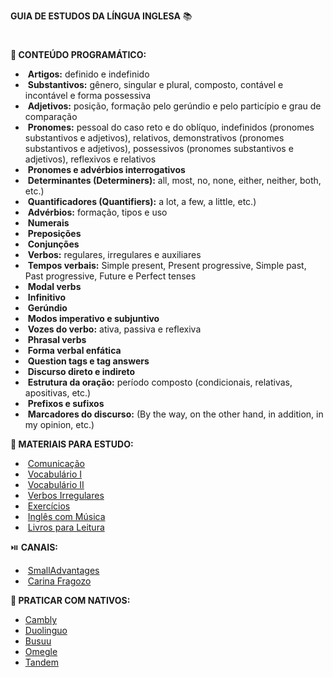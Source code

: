 **GUIA DE ESTUDOS DA LÍNGUA INGLESA** :books:
#


**:calendar: CONTEÚDO PROGRAMÁTICO:**

- ​	**Artigos:** definido e indefinido
- ​	**Substantivos:** gênero, singular e plural, composto, contável e incontável e forma possessiva
- ​	**Adjetivos:** posição, formação pelo gerúndio e pelo particípio e grau de comparação
- ​	**Pronomes:** pessoal do caso reto e do oblíquo, indefinidos (pronomes substantivos e adjetivos), relativos, demonstrativos (pronomes substantivos e adjetivos), possessivos (pronomes substantivos e adjetivos), reflexivos e relativos
- ​	**Pronomes e advérbios interrogativos**
- ​	**Determinantes (Determiners):** all, most, no, none, either, neither, both, etc.)
- ​	**Quantificadores (Quantifiers):** a lot, a few, a little, etc.)
- ​	**Advérbios:** formação, tipos e uso
- ​	**Numerais**
- ​	**Preposições**
- ​	**Conjunções**
- ​	**Verbos:** regulares, irregulares e auxiliares
- ​	**Tempos verbais:** Simple present, Present progressive, Simple past, Past progressive, Future e Perfect tenses
- ​	**Modal verbs**
- ​	**Infinitivo**
- ​	**Gerúndio**
- ​	**Modos imperativo e subjuntivo**
- ​	**Vozes do verbo:** ativa, passiva e reflexiva
- ​	**Phrasal verbs**
- ​	**Forma verbal enfática**
- ​	**Question tags e tag answers**
- ​	**Discurso direto e indireto**
- ​	**Estrutura da oração:** período composto (condicionais, relativas, apositivas, etc.)
- ​	**Prefixos e sufixos**
- ​	**Marcadores do discurso:** (By the way, on the other hand, in addition, in my opinion, etc.)





**:pencil: MATERIAIS PARA ESTUDO:**

- ​	[Comunicação](https://engoo.com.br/app/materials/en)
- ​	[Vocabulário 	I](https://www.inglesonline.com.br/vocabulario-em-ingles/)
- ​	[Vocabulário 	II](https://aulasdeinglesgratis.net/lista-de-vocabulario-em-ingles/)
- ​	[Verbos 	Irregulares](https://www.wizard.com.br/idiomas/tabela-de-verbos-irregulares-em-ingles/)
- ​	[Exercícios](https://cursodeingles.online/)
- ​	[Inglês 	com Música](https://lyricstraining.com/)
- ​	[Livros 	para Leitura](https://manybooks.net/)





 :play_or_pause_button: **CANAIS:**

- ​	[SmallAdvantages](https://www.youtube.com/c/SmallAdvantages)
- ​	[Carina 	Fragozo](https://www.youtube.com/c/CarinaFragozo)





**:speech_balloon: PRATICAR COM NATIVOS:**

- [Cambly](https://www.cambly.com/courses/?lang=pt)
- [Duolinguo](https://pt.duolingo.com/)
- [Busuu](https://www.busuu.com/pt)
- [Omegle](https://www.omegle.com/)
- [Tandem](https://www.tandem.net/pt-br)
